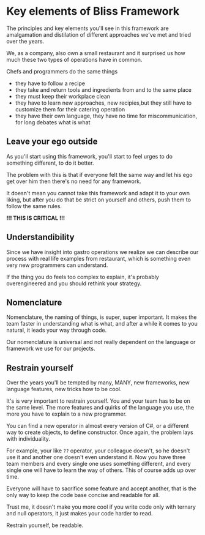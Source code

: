 # Key elements of Bliss Framework

The principles and key elements you'll see in this framework are amalgamation and distilation of different approaches we've met and tried over the years.

We, as a company, also own a small restaurant and it surprised us how much these two types of operations have in common. 

Chefs and programmers do the same things

- they have to follow a recipe
- they take and return tools and ingredients from and to the same place
- they must keep their workplace clean
- they have to learn new approaches, new recipies,but they still have to customize them for their catering operation
- they have their own language, they have no time for miscommunication, for long debates what is what

## Leave your ego outside

As you'll start using this framework, you'll start to feel urges to do something different, to do it better.

The problem with this is that if everyone felt the same way and let his ego get over him then there's no need for any framework.

It doesn't mean you cannot take this framework and adapt it to your own liking, but after you do that be strict on yourself and others, push them to follow the same rules.

__!!! THIS IS CRITICAL !!!__

## Understandibility

Since we have insight into gastro operations we realize we can describe our process with real life examples from restaurant, which is something even very new programmers can understand.

If the thing you do feels too complex to explain, it's probably overengineered and you should rethink your strategy.

## Nomenclature

Nomenclature, the naming of things, is super, super important. 
It makes the team faster in understanding what is what, and after a while it comes to you natural, it leads your way through code.

Our nomenclature is universal and not really dependent on the language or framework we use for our projects.

## Restrain yourself

Over the years you'll be tempted by many, MANY, new frameworks, new language features, new tricks how to be cool.

It's is very important to restrain yourself. You and your team has to be on the same level. The more features and quirks of the language you use, the more you have to explain to a new programmer.

You can find a new operator in almost every version of C#, or a different way to create objects, to define constructor. Once again, the problem lays with individuality.

For example, your like `??` operator, your colleague doesn't, so he doesn't use it and another one doesn't even understand it. Now you have three team members and every single one uses something different, and every single one will have to learn the way of others. This of course adds up over time. 

Everyone will have to sacrifice some feature and accept another, that is the only way to keep the code base concise and readable for all.

Trust me, it doesn't make you more cool if you write code only with ternary and null operators, it just makes your code harder to read. 

Restrain yourself, be readable.